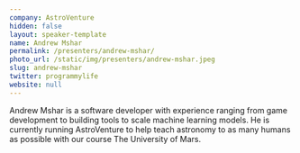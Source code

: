 ```yaml
---
company: AstroVenture
hidden: false
layout: speaker-template
name: Andrew Mshar
permalink: /presenters/andrew-mshar/
photo_url: /static/img/presenters/andrew-mshar.jpeg
slug: andrew-mshar
twitter: programmylife
website: null
---
```


Andrew Mshar is a software developer with experience ranging from game development to building tools to scale machine learning models. He is currently running AstroVenture to help teach astronomy to as many humans as possible with our course The University of Mars.
